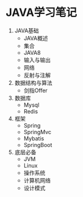 # JAVA学习笔记

1. JAVA基础
   * JAVA概述
   * 集合
   * JAVA8
   * 输入与输出
   * 网络
   * 反射与注解
2. 数据结构与算法
   * 剑指Offer
3. 数据库
   * Mysql
   * Redis
4. 框架
   * Spring
   * SpringMvc
   * Mybatis
   * SpringBoot
5. 底层必备
   * JVM
   * Linux
   * 操作系统
   * 计算机网络
   * 设计模式